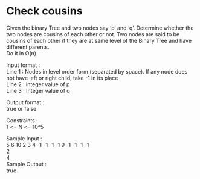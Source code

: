 # Check cousins




Given the binary Tree and two nodes say ‘p’ and ‘q’. Determine whether the two nodes are cousins of each other or not. Two nodes are said to be cousins of each other if they are at same level of the Binary Tree and have different parents.                  
Do it in O(n).                 

Input format :             
Line 1 : Nodes in level order form (separated by space). If any node does not have left or right child, take -1 in its place                   
Line 2 : integer value of p                   
Line 3 : Integer value of q                 

Output format :                
true or false              

Constraints :                 
1 <= N <= 10^5             

Sample Input :                
5 6 10 2 3 4 -1 -1 -1 -1 9 -1 -1 -1 -1                   
2                  
4                   
Sample Output :              
true                  
